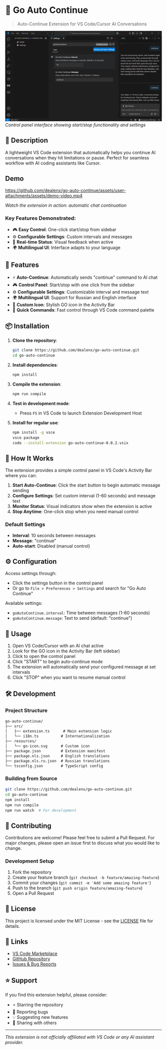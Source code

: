 # 🤖 Go Auto Continue

> Auto-Continue Extension for VS Code/Cursor AI Conversations


![Go Auto Continue Extension](resources/screen.png)
*Control panel interface showing start/stop functionality and settings*



## 📝 Description

A lightweight VS Code extension that automatically helps you continue AI conversations when they hit limitations or pause. Perfect for seamless workflow with AI coding assistants like Cursor.

## Demo 

https://github.com/dealenx/go-auto-continue/assets/user-attachments/assets/demo-video.mp4

*Watch the extension in action: automatic chat continuation*

### Key Features Demonstrated:
- 🎮 **Easy Control**: One-click start/stop from sidebar
- ⚙️ **Configurable Settings**: Custom intervals and messages  
- 🔄 **Real-time Status**: Visual feedback when active
- 🌍 **Multilingual UI**: Interface adapts to your language

## 🚀 Features

- ⚡ **Auto-Continue**: Automatically sends "continue" command to AI chat
- 🎮 **Control Panel**: Start/stop with one click from the sidebar
- ⚙️ **Configurable Settings**: Customizable interval and message text
- 🌍 **Multilingual UI**: Support for Russian and English interface
- 🎨 **Custom Icon**: Stylish GO icon in the Activity Bar
- 🔄 **Quick Commands**: Fast control through VS Code command palette

## 📦 Installation

1. **Clone the repository**:
   ```bash
   git clone https://github.com/dealenx/go-auto-continue.git
   cd go-auto-continue
   ```

2. **Install dependencies**:
   ```bash
   npm install
   ```

3. **Compile the extension**:
   ```bash
   npm run compile
   ```

4. **Test in development mode**:
   - Press `F5` in VS Code to launch Extension Development Host

5. **Install for regular use**:
   ```bash
   npm install -g vsce
   vsce package
   code --install-extension go-auto-continue-0.0.2.vsix
   ```

## 🎯 How It Works

The extension provides a simple control panel in VS Code's Activity Bar where you can:

1. **Start Auto-Continue**: Click the start button to begin automatic message sending
2. **Configure Settings**: Set custom interval (1-60 seconds) and message text
3. **Monitor Status**: Visual indicators show when the extension is active
4. **Stop Anytime**: One-click stop when you need manual control

### Default Settings
- **Interval**: 10 seconds between messages
- **Message**: "continue"
- **Auto-start**: Disabled (manual control)

## ⚙️ Configuration

Access settings through:
- Click the settings button in the control panel
- Or go to `File > Preferences > Settings` and search for "Go Auto Continue"

Available settings:
- `goAutoContinue.interval`: Time between messages (1-60 seconds)
- `goAutoContinue.message`: Text to send (default: "continue")

## 🚀 Usage

1. Open VS Code/Cursor with an AI chat active
2. Look for the GO icon in the Activity Bar (left sidebar)
3. Click to open the control panel
4. Click "START" to begin auto-continue mode
5. The extension will automatically send your configured message at set intervals
6. Click "STOP" when you want to resume manual control

## 🛠️ Development

### Project Structure
```
go-auto-continue/
├── src/
│   ├── extension.ts      # Main extension logic
│   └── i18n.ts          # Internationalization
├── resources/
│   └── go-icon.svg      # Custom icon
├── package.json         # Extension manifest
├── package.nls.json     # English translations
├── package.nls.ru.json  # Russian translations
└── tsconfig.json        # TypeScript config
```

### Building from Source
```bash
git clone https://github.com/dealenx/go-auto-continue.git
cd go-auto-continue
npm install
npm run compile
npm run watch  # For development
```


## 🤝 Contributing

Contributions are welcome! Please feel free to submit a Pull Request. For major changes, please open an issue first to discuss what you would like to change.

### Development Setup
1. Fork the repository
2. Create your feature branch (`git checkout -b feature/amazing-feature`)
3. Commit your changes (`git commit -m 'Add some amazing feature'`)
4. Push to the branch (`git push origin feature/amazing-feature`)
5. Open a Pull Request

## 📄 License

This project is licensed under the MIT License - see the [LICENSE](LICENSE) file for details.

## 🔗 Links

- [VS Code Marketplace](https://marketplace.visualstudio.com/items?itemName=dealenx.go-auto-continue)
- [GitHub Repository](https://github.com/dealenx/go-auto-continue)
- [Issues & Bug Reports](https://github.com/dealenx/go-auto-continue/issues)

## ⭐ Support

If you find this extension helpful, please consider:
- ⭐ Starring the repository
- 🐛 Reporting bugs
- 💡 Suggesting new features
- 📢 Sharing with others

---

*This extension is not officially affiliated with VS Code or any AI assistant provider.*